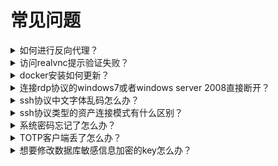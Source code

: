 # 常见问题

<details>
    <summary>如何进行反向代理？</summary>

主要是反向代理websocket，示例如下
```shell
location / {
    proxy_pass http://127.0.0.1:8088/;
    proxy_set_header X-Forwarded-For $proxy_add_x_forwarded_for;
    proxy_set_header Upgrade $http_upgrade;
    proxy_set_header Connection $http_connection;
}

```
</details>

<details>
    <summary>访问realvnc提示验证失败？</summary>

1. 把密码类型修改为VNC
2. 把加密类型修改为 Prefer On

</details>


<details>
    <summary>docker安装如何更新？</summary>

推荐使用`watchtower`自动更新

手动更新需要先拉取最新的镜像

```shell
docker pull dushixiang/next-terminal:latest
```

删除掉原来的容器
> 如果是使用sqlite方式启动的，记得备份`next-terminal.db`文件哦
```shell
docker rm <container-id> -f
```
再重新执行一次 [docker方式安装命令](install-docker.md)

</details>

<details>
    <summary>连接rdp协议的windows7或者windows server 2008直接断开？</summary>

因为freerdp的一个问题导致的，把 设置>RDP 下面的禁用字形缓存打开即可。
详情可参考 https://issues.apache.org/jira/browse/GUACAMOLE-1191

</details>

<details>
    <summary>ssh协议中文字体乱码怎么办？</summary>

参考[安装字体](install-naive.md)章节，给系统安装中文字体。

</details>

<details>
    <summary>ssh协议类型的资产连接模式有什么区别？</summary>

1. 默认：默认使用guacd模式
2. 原生：使用golang+xterm.js方式实现的webssh，传输协议是文本，操作响应更快。但目前尚未实现实时监控。
3. guacd：Apache Guacamole包装了一层的ssh协议，支持实时监控，录屏播放更加统一。但某些密钥不支持。

</details>

<details>
    <summary>系统密码忘记了怎么办？</summary>
首先需要进入程序所在目录，使用docker安装的程序目录为：/usr/local/next-terminal

执行命令 

```shell
./next-terminal --reset-password admin
```

其中 admin 为用户登录账号，成功之后会输出 

``` shell

 _______                   __    ___________                  .__              .__   
 \      \   ____ ___  ____/  |_  \__    ___/__________  _____ |__| ____ _____  |  |  
 /   |   \_/ __ \\  \/  /\   __\   |    |_/ __ \_  __ \/     \|  |/    \\__  \ |  |  
/    |    \  ___/ >    <  |  |     |    |\  ___/|  | \/  Y Y  \  |   |  \/ __ \|  |__
\____|__  /\___  >__/\_ \ |__|     |____| \___  >__|  |__|_|  /__|___|  (____  /____/
        \/     \/      \/                     \/            \/        \/     \/      v0.3.0

当前数据库模式为：mysql
Mar  5 20:00:16.923 [DEBU] 用户「admin」密码初始化为: next-terminal

```

</details>

<details>
    <summary>TOTP客户端丢了怎么办？</summary>
首先需要进入程序所在目录，使用docker安装的程序目录为：/usr/local/next-terminal

执行命令

```shell
./next-terminal --reset-totp admin
```

其中 admin 为用户登录账号，成功之后会输出

``` shell

 _______                   __    ___________                  .__              .__   
 \      \   ____ ___  ____/  |_  \__    ___/__________  _____ |__| ____ _____  |  |  
 /   |   \_/ __ \\  \/  /\   __\   |    |_/ __ \_  __ \/     \|  |/    \\__  \ |  |  
/    |    \  ___/ >    <  |  |     |    |\  ___/|  | \/  Y Y  \  |   |  \/ __ \|  |__
\____|__  /\___  >__/\_ \ |__|     |____| \___  >__|  |__|_|  /__|___|  (____  /____/
        \/     \/      \/                     \/            \/        \/     \/      v0.4.0

当前数据库模式为：mysql
Mar  5 20:00:16.923 [DEBU] 用户「admin」已重置TOTP

```

</details>

<details>
    <summary>想要修改数据库敏感信息加密的key怎么办？</summary>
首先需要进入程序所在目录，使用docker安装的程序目录为：/usr/local/next-terminal

执行命令

```shell
./next-terminal --encryption-key 旧的加密key --new-encryption-key 新的的加密key
```

成功之后会输出

``` shell

 _______                   __    ___________                  .__              .__   
 \      \   ____ ___  ____/  |_  \__    ___/__________  _____ |__| ____ _____  |  |  
 /   |   \_/ __ \\  \/  /\   __\   |    |_/ __ \_  __ \/     \|  |/    \\__  \ |  |  
/    |    \  ___/ >    <  |  |     |    |\  ___/|  | \/  Y Y  \  |   |  \/ __ \|  |__
\____|__  /\___  >__/\_ \ |__|     |____| \___  >__|  |__|_|  /__|___|  (____  /____/
        \/     \/      \/                     \/            \/        \/     \/      v0.4.0

当前数据库模式为：mysql
Mar  5 20:00:16.923 [DEBU] encryption key has being changed.

```

最后重新启动程序，并且把加密key修改为新的。
</details>

